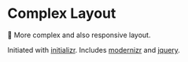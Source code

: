 # Complex Layout
:dress: More complex and also responsive layout.

Initiated with [initializr](http://www.initializr.com). Includes [modernizr](https://modernizr.com) and [jquery](https://jquery.com).
